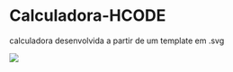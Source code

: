 # Calculadora-HCODE
calculadora desenvolvida a partir de um template em .svg


![](”https://github.com/Showza/Calculadora-HCODE/blob/master/img/calculadora.png”)
